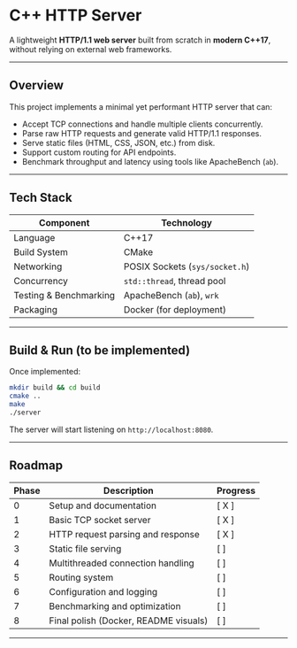 # C++ HTTP Server

A lightweight **HTTP/1.1 web server** built from scratch in **modern C++17**, without relying on external web frameworks.

---

## Overview

This project implements a minimal yet performant HTTP server that can:

- Accept TCP connections and handle multiple clients concurrently.
- Parse raw HTTP requests and generate valid HTTP/1.1 responses.
- Serve static files (HTML, CSS, JSON, etc.) from disk.
- Support custom routing for API endpoints.
- Benchmark throughput and latency using tools like ApacheBench (`ab`).

---

## Tech Stack

| Component              | Technology                     |
| ---------------------- | ------------------------------ |
| Language               | C++17                          |
| Build System           | CMake                          |
| Networking             | POSIX Sockets (`sys/socket.h`) |
| Concurrency            | `std::thread`, thread pool     |
| Testing & Benchmarking | ApacheBench (`ab`), `wrk`      |
| Packaging              | Docker (for deployment)        |

---

## Build & Run (to be implemented)

Once implemented:

```bash
mkdir build && cd build
cmake ..
make
./server
```

The server will start listening on `http://localhost:8080`.

---

## Roadmap

| Phase | Description                           | Progress |
| ----- | ------------------------------------- | -------- |
| 0     | Setup and documentation               | [ X ]    |
| 1     | Basic TCP socket server               | [ X ]    |
| 2     | HTTP request parsing and response     | [ X ]    |
| 3     | Static file serving                   | [ ]      |
| 4     | Multithreaded connection handling     | [ ]      |
| 5     | Routing system                        | [ ]      |
| 6     | Configuration and logging             | [ ]      |
| 7     | Benchmarking and optimization         | [ ]      |
| 8     | Final polish (Docker, README visuals) | [ ]      |

---

